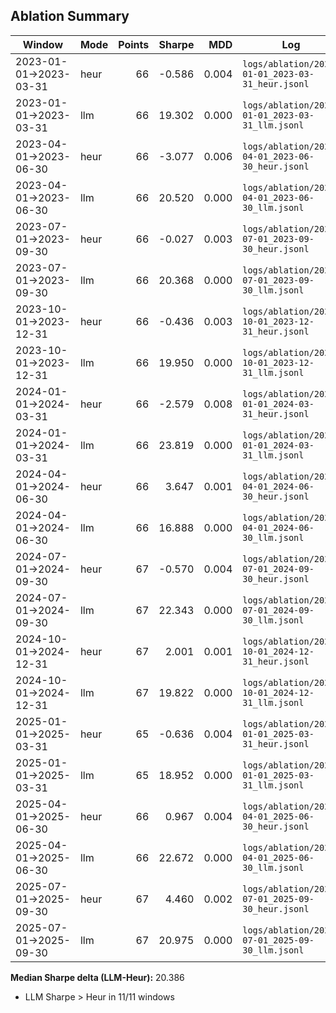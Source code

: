 ## Ablation Summary

| Window | Mode | Points | Sharpe | MDD | Log |
|---|---|---:|---:|---:|---|
| 2023-01-01→2023-03-31 | heur | 66 | -0.586 | 0.004 | `logs/ablation/2023-01-01_2023-03-31_heur.jsonl` |
| 2023-01-01→2023-03-31 | llm | 66 | 19.302 | 0.000 | `logs/ablation/2023-01-01_2023-03-31_llm.jsonl` |
| 2023-04-01→2023-06-30 | heur | 66 | -3.077 | 0.006 | `logs/ablation/2023-04-01_2023-06-30_heur.jsonl` |
| 2023-04-01→2023-06-30 | llm | 66 | 20.520 | 0.000 | `logs/ablation/2023-04-01_2023-06-30_llm.jsonl` |
| 2023-07-01→2023-09-30 | heur | 66 | -0.027 | 0.003 | `logs/ablation/2023-07-01_2023-09-30_heur.jsonl` |
| 2023-07-01→2023-09-30 | llm | 66 | 20.368 | 0.000 | `logs/ablation/2023-07-01_2023-09-30_llm.jsonl` |
| 2023-10-01→2023-12-31 | heur | 66 | -0.436 | 0.003 | `logs/ablation/2023-10-01_2023-12-31_heur.jsonl` |
| 2023-10-01→2023-12-31 | llm | 66 | 19.950 | 0.000 | `logs/ablation/2023-10-01_2023-12-31_llm.jsonl` |
| 2024-01-01→2024-03-31 | heur | 66 | -2.579 | 0.008 | `logs/ablation/2024-01-01_2024-03-31_heur.jsonl` |
| 2024-01-01→2024-03-31 | llm | 66 | 23.819 | 0.000 | `logs/ablation/2024-01-01_2024-03-31_llm.jsonl` |
| 2024-04-01→2024-06-30 | heur | 66 | 3.647 | 0.001 | `logs/ablation/2024-04-01_2024-06-30_heur.jsonl` |
| 2024-04-01→2024-06-30 | llm | 66 | 16.888 | 0.000 | `logs/ablation/2024-04-01_2024-06-30_llm.jsonl` |
| 2024-07-01→2024-09-30 | heur | 67 | -0.570 | 0.004 | `logs/ablation/2024-07-01_2024-09-30_heur.jsonl` |
| 2024-07-01→2024-09-30 | llm | 67 | 22.343 | 0.000 | `logs/ablation/2024-07-01_2024-09-30_llm.jsonl` |
| 2024-10-01→2024-12-31 | heur | 67 | 2.001 | 0.001 | `logs/ablation/2024-10-01_2024-12-31_heur.jsonl` |
| 2024-10-01→2024-12-31 | llm | 67 | 19.822 | 0.000 | `logs/ablation/2024-10-01_2024-12-31_llm.jsonl` |
| 2025-01-01→2025-03-31 | heur | 65 | -0.636 | 0.004 | `logs/ablation/2025-01-01_2025-03-31_heur.jsonl` |
| 2025-01-01→2025-03-31 | llm | 65 | 18.952 | 0.000 | `logs/ablation/2025-01-01_2025-03-31_llm.jsonl` |
| 2025-04-01→2025-06-30 | heur | 66 | 0.967 | 0.004 | `logs/ablation/2025-04-01_2025-06-30_heur.jsonl` |
| 2025-04-01→2025-06-30 | llm | 66 | 22.672 | 0.000 | `logs/ablation/2025-04-01_2025-06-30_llm.jsonl` |
| 2025-07-01→2025-09-30 | heur | 67 | 4.460 | 0.002 | `logs/ablation/2025-07-01_2025-09-30_heur.jsonl` |
| 2025-07-01→2025-09-30 | llm | 67 | 20.975 | 0.000 | `logs/ablation/2025-07-01_2025-09-30_llm.jsonl` |

**Median Sharpe delta (LLM-Heur):** 20.386
- LLM Sharpe > Heur in 11/11 windows
